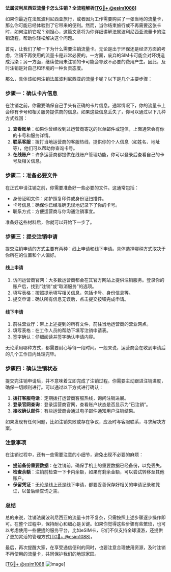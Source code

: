 **法属波利尼西亚流量卡怎么注销？全流程解析[[TG💪+ @esim1088](https://t.me/s/esim1088)]**

如果你最近在法属波利尼西亚旅行，或者因为工作需要购买了一张当地的流量卡，那么你可能已经体验到了它带来的便利。然而，当你结束旅行或不再需要这张卡时，如何注销它呢？别担心，这篇文章将为你详细讲解法属波利尼西亚流量卡的注销流程，帮助你轻松解决这个问题。

首先，让我们了解一下为什么需要注销流量卡。无论是出于环保还是经济方面的考虑，注销不再使用的流量卡是非常必要的。一方面，废弃的SIM卡可能会对环境造成污染；另一方面，继续使用未注销的卡可能会导致不必要的费用产生。因此，及时注销是对自己和环境的一种负责态度。

那么，具体该如何注销法属波利尼西亚的流量卡呢？以下是几个主要步骤：

### 步骤一：确认卡片信息

在注销之前，你需要确保自己手头有正确的卡片信息。通常情况下，你的流量卡上会印有卡号和相关服务提供商的信息。如果这些信息丢失了，你可以通过以下几种方式找回：

1. **查看账单**：如果你曾经收到过运营商寄送的账单邮件或短信，上面通常会有你的卡号和服务详情。
2. **联系客服**：拨打当地运营商的客服热线，提供你的个人信息（如姓名、地址等），他们可以帮助你查询卡号。
3. **在线账户**：许多运营商都提供在线账户管理功能，你可以登录后查看自己的卡号及相关信息。

### 步骤二：准备必要文件

在正式申请注销之前，你需要准备好一些必要的文件。这通常包括：

- 身份证明文件：如护照复印件或身份证扫描件。
- 卡号信息：确保你已经准确无误地记录下了你的卡号。
- 联系方式：方便运营商与你沟通注销事宜。

准备好这些材料后，你就可以开始下一步了。

### 步骤三：提交注销申请

提交注销申请的方式主要有两种：线上申请和线下申请。具体选择哪种方式取决于你所在的位置和个人偏好。

#### 线上申请

1. 访问运营商官网：大多数运营商都会在其官方网站上提供注销服务。登录你的账户后，找到“注销”或“取消服务”的选项。
2. 填写表格：按照提示填写相关信息，包括卡号、身份信息等。
3. 提交申请：确认所有信息无误后，点击提交按钮完成申请。

#### 线下申请

1. 前往营业厅：带上上述提到的所有文件，前往当地运营商的营业网点。
2. 填写表格：在工作人员的帮助下填写注销申请表。
3. 签字确认：仔细阅读并签字确认申请内容。

无论采用哪种方式，都需要耐心等待一段时间。一般来说，运营商会在收到申请后的几个工作日内处理完毕。

### 步骤四：确认注销状态

提交完注销申请后，并不意味着立即完成了注销过程。你需要主动跟进注销进度，确保一切顺利进行。可以通过以下方式进行确认：

1. **拨打客服电话**：定期拨打运营商客服热线，询问注销进展。
2. **登录官网查询**：登录运营商官网，查看账户状态是否显示为“已注销”。
3. **接收确认邮件**：有些运营商会通过电子邮件通知用户注销结果。

如果发现有任何问题，比如注销失败或存在争议，应及时与客服联系，寻求解决方案。

### 注意事项

在注销过程中，还有一些需要注意的小细节，避免出现不必要的麻烦：

- **提前备份重要数据**：在注销前，确保手机上的重要数据已经备份，以免丢失。
- **检查余额**：注销前检查一下卡内余额，如果有剩余金额，可以尝试转移至其他账户。
- **保留凭证**：无论是线上还是线下申请，都要妥善保存好相关的申请记录和凭证，以备后续查询之需。

### 总结

总的来说，注销法属波利尼西亚的流量卡并不复杂，只需按照上述步骤逐步操作即可。在整个过程中，保持耐心和细心是关键。如果你觉得这些步骤有些繁琐，也可以考虑使用一些便捷的服务平台，比如eSIM卡，它们不仅支持全球漫游，还提供了更加灵活的管理方式[[TG💪+ @esim1088](https://t.me/s/esim1088)]。

最后，再次提醒大家，在享受通信便利的同时，也要注意合理使用资源，及时注销不再使用的流量卡，共同保护我们的地球家园。

[[TG💪+ @esim1088](https://t.me/s/esim1088) ![Image](https://i.postimg.cc/4NQfJmqS/Snipaste-2025-05-13-00-14-12.png)]